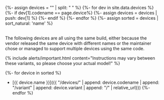 {%- assign devices = "" | split: " " %}
{%- for dev in site.data.devices %}
  {%- if dev[1].codename == page.device%}
    {%- assign devices = devices | push: dev[1] %}
  {%- endif %}
{%- endfor %}
{%- assign sorted = devices | sort_natural: 'name' %}

<br/>
The following devices are all using the same build, either because the vendor released the same device with different names or the maintainer chose or managed to support multiple devices using the same code.

{% include alerts/important.html content="Instructions may vary between these variants, so please choose your actual model!" %}

{%- for device in sorted %}
- [{{ device.name }}]({{ "/devices/" | append: device.codename | append: "/variant" | append: device.variant | append: "/" | relative_url}})
{%- endfor %}
